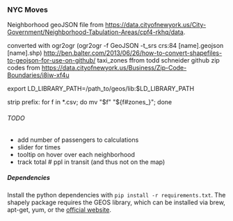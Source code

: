 ### NYC Moves

Neighborhood geoJSON file from https://data.cityofnewyork.us/City-Government/Neighborhood-Tabulation-Areas/cpf4-rkhq/data.

converted with ogr2ogr (ogr2ogr -f GeoJSON -t_srs crs:84 [name].geojson [name].shp)
    http://ben.balter.com/2013/06/26/how-to-convert-shapefiles-to-geojson-for-use-on-github/
taxi_zones ffrom todd schneider github
zip codes from https://data.cityofnewyork.us/Business/Zip-Code-Boundaries/i8iw-xf4u

export LD_LIBRARY_PATH=/path_to/geos/lib:$LD_LIBRARY_PATH

strip prefix: for f in *.csv; do mv "$f" "${f#zones_}"; done

###### TODO
- add number of passengers to calculations
- slider for times
- tooltip on hover over each neighborhood
- track total # ppl in transit (and thus not on the map)

##### Dependencies
Install the python dependencies with `pip install -r requirements.txt`. The shapely package requires the GEOS library, which can be installed via brew, apt-get, yum, or the [official website](https://trac.osgeo.org/geos/).
